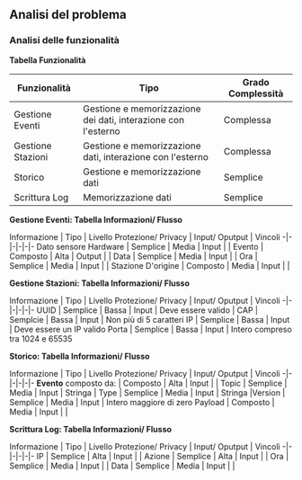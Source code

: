 ## Analisi del problema
### Analisi delle funzionalità

**Tabella Funzionalità** 

**Funzionalità** | **Tipo** | **Grado Complessità**
|-|-|-
Gestione Eventi | Gestione e memorizzazione dei dati, interazione con l'esterno | Complessa
Gestione Stazioni | Gestione e memorizzazione dati, interazione con l'esterno | Complessa
Storico | Gestione e memorizzazione dati | Semplice
Scrittura Log | Memorizzazione dati | Semplice

**Gestione Eventi: Tabella Informazioni/ Flusso**

Informazione | Tipo | Livello Protezione/ Privacy | Input/ Oputput | Vincoli
-|-|-|-|-|-
Dato sensore Hardware | Semplice | Media | Input | |
Evento | Composto | Alta | Output | |
Data | Semplice | Media | Input | |
Ora | Semplice | Media | Input | |
Stazione D'origine | Composto | Media | Input | |

**Gestione Stazioni: Tabella Informazioni/ Flusso** 

Informazione | Tipo | Livello Protezione/ Privacy | Input/ Oputput | Vincoli
-|-|-|-|-|-
UUID | Semplice | Bassa | Input | Deve essere valido |
CAP | Semplcie | Bassa | Input | Non più di 5 caratteri
IP | Semplice | Bassa | Input | Deve essere un IP valido
Porta | Semplice | Bassa | Input | Intero compreso tra 1024 e 65535

**Storico: Tabella Informazioni/ Flusso** 

Informazione | Tipo | Livello Protezione/ Privacy | Input/ Oputput | Vincoli
-|-|-|-|-|-
**Evento** composto da: | Composto | Alta | Input | |
Topic | Semplice | Media | Input | Stringa |
Type | Semplice | Media | Input | Stringa |Version | Semplice | Media | Input | Intero maggiore di zero
Payload | Composto | Media | Input | |

**Scrittura Log: Tabella Informazioni/ Flusso** 

Informazione | Tipo | Livello Protezione/ Privacy | Input/ Oputput | Vincoli
-|-|-|-|-|-
IP | Semplice | Alta | Input | |
Azione | Semplice | Alta | Input | |
Ora | Semplice | Media | Input | |
Data | Semplice | Media | Input | |
